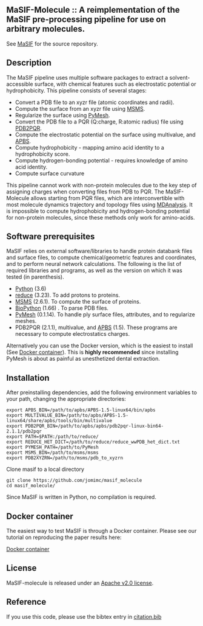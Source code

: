 ## MaSIF-Molecule :: A reimplementation of the MaSIF pre-processing pipeline for use on arbitrary molecules.

See [MaSIF](https://github.com/LPDI-EPFL/masif) for the source repository.

## Description

The MaSIF pipeline uses multiple software packages to extract a solvent-accessible
surface, with chemical features such as electrostatic potential or hydrophobicity.
This pipeline consists of several stages:
 * Convert a PDB file to an xyzr file (atomic coordinates and radii).
 * Compute the surface from an xyzr file using [MSMS](http://mgltools.scripps.edu/packages/MSMS/).
 * Regularize the surface using [PyMesh](https://github.com/PyMesh/PyMesh).
 * Convert the PDB file to a PQR (Q:charge, R:atomic radius) file using [PDB2PQR](http://www.poissonboltzmann.org/).
 * Compute the electrostatic potential on the surface using multivalue, and [APBS](http://www.poissonboltzmann.org/).
 * Compute hydrophobicity - mapping amino acid identity to a hydrophobicity score.
 * Compute hydrogen-bonding potential - requires knowledge of amino acid identity.
 * Compute surface curvature

This pipeline cannot work with non-protein molecules due to the key step of assigning
charges when converting files from PDB to PQR. The MaSIF-Molecule allows starting from PQR files,
which are interconvertible with most molecule dynamics trajectory and topology files using
[MDAnalysis](https://docs.mdanalysis.org/2.0.0/documentation_pages/coordinates/PQR.html).
It is impossible to compute hydrophobicity and hydrogen-bonding potential for non-protein
molecules, since these methods only work for amino-acids.

## Software prerequisites 
MaSIF relies on external software/libraries to handle protein databank files and surface files, 
to compute chemical/geometric features and coordinates, and to perform neural network calculations. 
The following is the list of required libraries and programs, as well as the version on which it was tested (in parenthesis).
* [Python](https://www.python.org/) (3.6)
* [reduce](http://kinemage.biochem.duke.edu/software/reduce.php) (3.23). To add protons to proteins. 
* [MSMS](http://mgltools.scripps.edu/packages/MSMS/) (2.6.1). To compute the surface of proteins. 
* [BioPython](https://github.com/biopython/biopython) (1.66) . To parse PDB files. 
* [PyMesh](https://github.com/PyMesh/PyMesh) (0.1.14). To handle ply surface files, attributes, and to regularize meshes.
* PDB2PQR (2.1.1), multivalue, and [APBS](http://www.poissonboltzmann.org/) (1.5). These programs are necessary to compute electrostatics charges.
 
Alternatively you can use the Docker version, which is the easiest to install (See [Docker container](#Docker-container)).
This is **highly recommended** since installing PyMesh is about as painful as unesthetized dental extraction. 

## Installation 
After preinstalling dependencies, add the following environment variables to your path, changing the appropriate directories:

```
export APBS_BIN=/path/to/apbs/APBS-1.5-linux64/bin/apbs
export MULTIVALUE_BIN=/path/to/apbs/APBS-1.5-linux64/share/apbs/tools/bin/multivalue
export PDB2PQR_BIN=/path/to/apbs/apbs/pdb2pqr-linux-bin64-2.1.1/pdb2pqr
export PATH=$PATH:/path/to/reduce/
export REDUCE_HET_DICT=/path/to/reduce/reduce_wwPDB_het_dict.txt
export PYMESH_PATH=/path/to/PyMesh
export MSMS_BIN=/path/to/msms/msms
export PDB2XYZRN=/path/to/msms/pdb_to_xyzrn
```

Clone masif to a local directory

```
git clone https://github.com/jomimc/masif_molecule
cd masif_molecule/
```

Since MaSIF is written in Python, no compilation is required.

## Docker container

The easiest way to test MaSIF is through a Docker container. Please see our tutorial on reproducing the paper results here:

[Docker container](docker_tutorial.md)


## License

MaSIF-molecule is released under an [Apache v2.0 license](LICENSE).

## Reference
If you use this code, please use the bibtex entry in [citation.bib](citation.bib)
